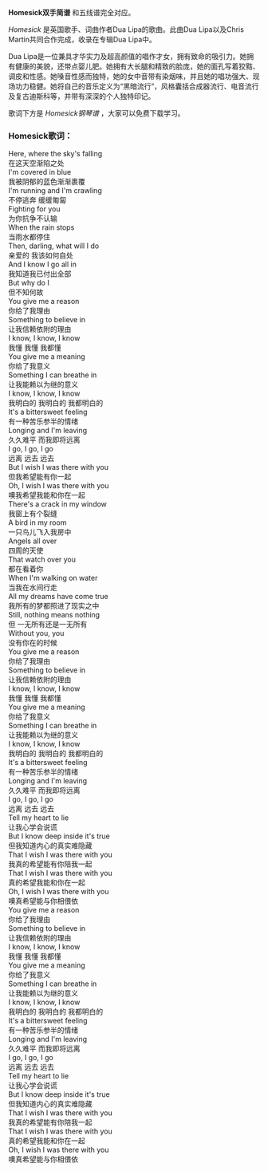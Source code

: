 

**Homesick双手简谱** 和五线谱完全对应。

_Homesick_ 是英国歌手、词曲作者Dua Lipa的歌曲。此曲Dua Lipa以及Chris Martin共同合作完成，收录在专辑Dua
Lipa中。

Dua
Lipa是一位兼具才华实力及超高颜值的唱作才女，拥有致命的吸引力。她拥有健康的美貌，还带点婴儿肥。她拥有大长腿和精致的脸庞，她的面孔写着狡黠、调皮和性感。她嗓音性感而独特，她的女中音带有染烟味，并且她的唱功强大、现场功力稳健。她将自己的音乐定义为“黑暗流行”，风格囊括合成器流行、电音流行及复古迪斯科等，并带有深深的个人独特印记。

歌词下方是 _Homesick钢琴谱_ ，大家可以免费下载学习。

### Homesick歌词：

Here, where the sky's falling  
在这天空渐陷之处  
I'm covered in blue  
我被阴郁的蓝色渐渐裹覆  
I'm running and I'm crawling  
不停逃奔 缓缓匍匐  
Fighting for you  
为你抗争不认输  
When the rain stops  
当雨水都停住  
Then, darling, what will I do  
亲爱的 我该如何自处  
And I know I go all in  
我知道我已付出全部  
But why do I  
但不知何故  
You give me a reason  
你给了我理由  
Something to believe in  
让我信赖依附的理由  
I know, I know, I know  
我懂 我懂 我都懂  
You give me a meaning  
你给了我意义  
Something I can breathe in  
让我能赖以为继的意义  
I know, I know, I know  
我明白的 我明白的 我都明白的  
It's a bittersweet feeling  
有一种苦乐参半的情绪  
Longing and I'm leaving  
久久难平 而我即将远离  
I go, I go, I go  
远离 远去 远去  
But I wish I was there with you  
但我希望能有你一起  
Oh, I wish I was there with you  
噢我希望我能和你在一起  
There's a crack in my window  
我窗上有个裂缝  
A bird in my room  
一只鸟儿飞入我房中  
Angels all over  
四周的天使  
That watch over you  
都在看着你  
When I'm walking on water  
当我在水间行走  
All my dreams have come true  
我所有的梦都照进了现实之中  
Still, nothing means nothing  
但 一无所有还是一无所有  
Without you, you  
没有你在的时候  
You give me a reason  
你给了我理由  
Something to believe in  
让我信赖依附的理由  
I know, I know, I know  
我懂 我懂 我都懂  
You give me a meaning  
你给了我意义  
Something I can breathe in  
让我能赖以为继的意义  
I know, I know, I know  
我明白的 我明白的 我都明白的  
It's a bittersweet feeling  
有一种苦乐参半的情绪  
Longing and I'm leaving  
久久难平 而我即将远离  
I go, I go, I go  
远离 远去 远去  
Tell my heart to lie  
让我心学会说谎  
But I know deep inside it's true  
但我知道内心的真实难隐藏  
That I wish I was there with you  
我真的希望能有你陪我一起  
That I wish I was there with you  
真的希望我能和你在一起  
Oh, I wish I was there with you  
噢真希望能与你相偎依  
You give me a reason  
你给了我理由  
Something to believe in  
让我信赖依附的理由  
I know, I know, I know  
我懂 我懂 我都懂  
You give me a meaning  
你给了我意义  
Something I can breathe in  
让我能赖以为继的意义  
I know, I know, I know  
我明白的 我明白的 我都明白的  
It's a bittersweet feeling  
有一种苦乐参半的情绪  
Longing and I'm leaving  
久久难平 而我即将远离  
I go, I go, I go  
远离 远去 远去  
Tell my heart to lie  
让我心学会说谎  
But I know deep inside it's true  
但我知道内心的真实难隐藏  
That I wish I was there with you  
我真的希望能有你陪我一起  
That I wish I was there with you  
真的希望我能和你在一起  
Oh, I wish I was there with you  
噢真希望能与你相偎依


